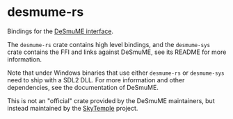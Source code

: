 desmume-rs
==========

Bindings for the [DeSmuME interface](https://github.com/tasemulators/desmume/blob/master/desmume/README.INT).

The `desmume-rs` crate contains high level bindings, and the `desmume-sys` crate contains the FFI and 
links against DeSmuME, see its README for more information.

Note that under Windows binaries that use either `desmume-rs` or `desmume-sys` need to ship with a SDL2 DLL.
For more information and other dependencies, see the documentation of DeSmuME.

This is not an "official" crate provided by the DeSmuME maintainers, but instead maintained by the 
[SkyTemple](https://skytemple.org) project.
